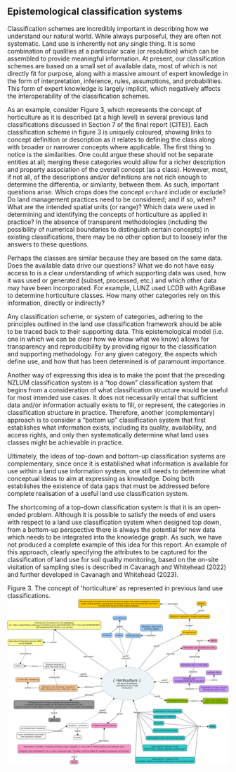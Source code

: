 ## Epistemological classification systems

Classification schemes are incredibly important in describing how we understand our natural world. While always purposeful, they are often not systematic. Land use is inherently not any single thing. It is some combination of qualities at a particular scale (or resolution) which can be assembled to provide meaningful information. At present, our classification schemes are based on a small set of available data, most of which is not directly fit for purpose, along with a massive amount of expert knowledge in the form of interpretation, inference, rules, assumptions, and probabilities. This form of expert knowledge is largely implicit, which negatively affects the interoperability of the classification schemes.

As an example, consider Figure 3, which represents the concept of horticulture as it is described (at a high level) in several previous land classifications discussed in Section 7 of the final report [CITE}]. Each classification scheme in figure 3 is uniquely coloured, showing links to concept definition or description as it relates to defining the class along with broader or narrower concepts where applicable. The first thing to notice is the similarities. One could argue these should not be separate entities at all; merging these categories would allow for a richer description and property association of the overall concept (as a class). However, most, if not all, of the descriptions and/or definitions are not rich enough to determine the differentia, or similarity, between them. As such, important questions arise. Which crops does the concept ```orchard``` include or exclude? Do land management practices need to be considered; and if so, when? What are the intended spatial units (or range)? Which data were used in determining and identifying the concepts of horticulture as applied in practice? In the absence of transparent methodologies (including the possibility of numerical boundaries to distinguish certain concepts) in existing classifications, there may be no other option but to loosely infer the answers to these questions.

Perhaps the classes are similar because they are based on the same data. Does the available data drive our questions? What we do not have easy access to is a clear understanding of which supporting data was used, how it was used or generated (subset, processed, etc.) and which other data may have been incorporated. For example, LUNZ used LCDB with AgriBase to determine horticulture classes. How many other categories rely on this information, directly or indirectly?

Any classification scheme, or system of categories, adhering to the principles outlined in the land use classification framework should be able to be traced back to their supporting data. This epistemological model (i.e. one in which we can be clear how we know what we know) allows for transparency and reproducibility by providing rigour to the classification and supporting methodology. For any given category, the aspects which define use, and how that has been determined is of paramount importance.

Another way of expressing this idea is to make the point that the preceding NZLUM classification system is a “top down” classification system that begins from a consideration of what classification structure would be useful for most intended use cases. It does not necessarily entail that sufficient data and/or information actually exists to fill, or represent, the categories in classification structure in practice. Therefore, another (complementary) approach is to consider a “bottom up” classification system that first establishes what information exists, including its quality, availability, and access rights, and only then systematically determine what land uses classes might be achievable in practice.

Ultimately, the ideas of top-down and bottom-up classification systems are complementary, since once it is established what information is available for use within a land use information system, one still needs to determine what conceptual ideas to aim at expressing as knowledge. Doing both establishes the existence of data gaps that must be addressed before complete realisation of a useful land use classification system.

The shortcoming of a top-down classification system is that it is an open-ended problem. Although it is possible to satisfy the needs of end users with respect to a land use classification system when designed top down, from a bottom-up perspective there is always the potential for new data which needs to be integrated into the knowledge graph. As such, we have not produced a complete example of this idea for this report. An example of this approach, clearly specifying the attributes to be captured for the classification of land use for soil quality monitoring, based on the on-site visitation of sampling sites is described in Cavanagh and Whitehead (2022) and further developed in Cavanagh and Whitehead (2023).

Figure 3. The concept of 'horticulture' as represented in previous land use classifications.
![CMap horticulture figure](../../figs/CLU_horticulture_v4_trim.svg)
